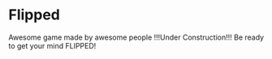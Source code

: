 # Flipped
Awesome game made by awesome people
!!!Under Construction!!!
Be ready to get your mind FLIPPED!
